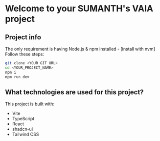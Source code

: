 # Welcome to your SUMANTH's VAIA project
## Project info
The only requirement is having Node.js & npm installed - [install with nvm]
Follow these steps:

```sh
git clone <YOUR_GIT_URL>
cd <YOUR_PROJECT_NAME>
npm i
npm run dev
```
## What technologies are used for this project?
This project is built with:
- Vite
- TypeScript
- React
- shadcn-ui
- Tailwind CSS

